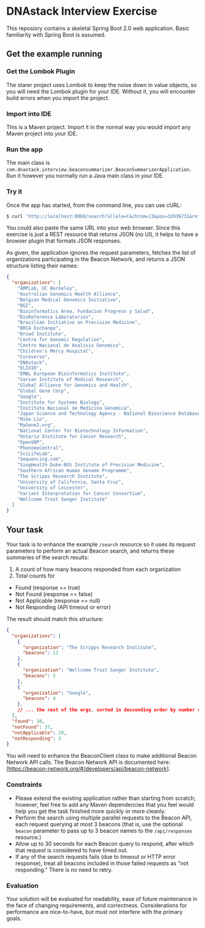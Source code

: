 # DNAstack Interview Exercise

This reposiory contains a skeletal Spring Boot 2.0 web application. Basic familiarity with Spring Boot is
assumed.

## Get the example running

### Get the Lombok Plugin
The starer project uses Lombok to keep the noise down in value objects, so you will need the Lombok plugin
for your IDE. Without it, you will encounter build errors when you import the project.

### Import into IDE
This is a Maven project. Import it in the normal way you would import any Maven project into your IDE.

### Run the app
The main class is `com.dnastack.interview.beaconsummarizer.BeaconSummarizerApplication`. Run it however
you normally run a Java main class in your IDE.

### Try it
Once the app has started, from the command line, you can use cURL:

```bash
$ curl 'http://localhost:8080/search?allele=C&chrom=13&pos=32936731&ref=GRCh37&referenceAllele=G'
```

You could also paste the same URL into your web browser. Since this exercise is just a REST
resource that returns JSON (no UI), it helps to have a browser plugin that formats JSON responses.

As given, the application ignores the request parameters, fetches the list of organizations
participating in the Beacon Network, and returns a JSON structure listing their names:

```json
{
  "organizations": [
    "AMPLab, UC Berkeley",
    "Australian Genomics Health Alliance",
    "Belgian Medical Genomics Initiative",
    "BGI",
    "Bioinformatics Area, Fundacion Progreso y Salud",
    "BioReference Laboratories",
    "Brazilian Initiative on Precision Medicine",
    "BRCA Exchange",
    "Broad Institute",
    "Centre for Genomic Regulation",
    "Centro Nacional de Analisis Genomico",
    "Children's Mercy Hospital",
    "Curoverse",
    "DNAstack",
    "ELIXIR",
    "EMBL European Bioinformatics Institute",
    "Garvan Institute of Medical Research",
    "Global Alliance for Genomics and Health",
    "Global Gene Corp",
    "Google",
    "Institute for Systems Biology",
    "Instituto Nacional de Medicina Genomica",
    "Japan Science and Technology Agency - National Bioscience Database Center",
    "Mike Lin",
    "MyGene2.org",
    "National Center for Biotechnology Information",
    "Ontario Institute for Cancer Research",
    "OpenSNP",
    "PhenomeCentral",
    "SciLifeLab",
    "Sequencing.com",
    "SingHealth Duke-NUS Institute of Precision Medicine",
    "Southern African Human Genome Programme",
    "The Scripps Research Institute",
    "University of California, Santa Cruz",
    "University of Leicester",
    "Variant Interpretation for Cancer Consortium",
    "Wellcome Trust Sanger Institute"
  ]
}
```

## Your task

Your task is to enhance the example `/search` resource so it uses its request parameters to perform an
actual Beacon search, and returns these summaries of the search results:

1. A count of how many beacons responded from each organization
2. Total counts for
  * Found (response == true)
  * Not Found (response == false)
  * Not Applicable (response == null)
  * Not Responding (API timeout or error)

The result should match this structure:

```json
{
  "organizations": [
    {
      "organization": "The Scripps Research Institute",
      "beacons": 11
    },
    {
      "organization": "Wellcome Trust Sanger Institute",
      "beacons": 5
    },
    {
      "organization": "Google",
      "beacons": 4
    },
    // ... the rest of the orgs, sorted in descending order by number of beacons
  ],
  "found": 10,
  "notFound": 37,
  "notApplicable": 19,
  "notResponding": 3
}
```

You will need to enhance the BeaconClient class to make additional Beacon Network API calls. The
Beacon Network API is documented here: [https://beacon-network.org/#/developers/api/beacon-network].

### Constraints

* Please extend the existing application rather than starting from scratch; however, feel free to add
  any Maven dependencies that you feel would help you get the task finished more quickly or more cleanly.
* Perform the search using multiple parallel requests to the Beacon API, each request querying at most
  3 beacons (that is, use the optional `beacon` parameter to pass up to 3 beacon names to the
  `/api/responses` resource.)
* Allow up to 30 seconds for each Beacon query to respond, after which that request is considered to have
  timed out.
* If any of the search requests fails (due to timeout or HTTP error response), treat all beacons included
  in those failed requests as "not responding." There is no need to retry.

### Evaluation

Your solution will be evaluated for readability, ease of future maintenance in the face of changing
requirements, and correctness. Considerations for performance are nice-to-have, but must not interfere
with the primary goals.
